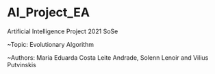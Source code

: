 # AI_Project_EA
Artificial Intelligence Project 2021 SoSe

~Topic: Evolutionary Algorithm 

~Authors: Maria Eduarda Costa Leite Andrade, Solenn Lenoir and Vilius Putvinskis
